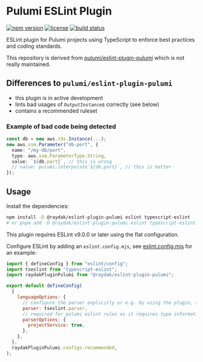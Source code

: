 # Pulumi ESLint Plugin

[![npm version](https://img.shields.io/npm/v/@raydak/eslint-plugin-pulumi)](https://www.npmjs.com/package/@raydak/eslint-plugin-pulumi)
[![license](https://img.shields.io/npm/l/@raydak/eslint-plugin-pulumi)](LICENSE)
[![build status](https://github.com/raydak-labs/eslint-plugin-pulumi/actions/workflows/ci.yml/badge.svg)](https://github.com/raydak-labs/eslint-plugin-pulumi/actions)

ESLint plugin for Pulumi projects using TypeScript to enforce best practices and coding standards.

This repository is derived from [pulumi/eslint-plugin-pulumi](https://github.com/pulumi/eslint-plugin-pulumi) which is not really maintained.

## Differences to `pulumi/eslint-plugin-pulumi`

- this plugin is in active development
- lints bad usages of `OutputInstance`s correctly (see below)
- contains a recommended ruleset

### Example of bad code being detected

```ts
const db = new aws.rds.Instance(...);
new aws.ssm.Parameter("db-port", {
  name: "/my-db/port",
  type: aws.ssm.ParameterType.String,
  value: `${db.port}`, // this is wrong
  // value: pulumi.interpolate`${db.port}`, // this is better
});
```

## Usage

Install the dependencies:

```sh
npm install -D @raydak/eslint-plugin-pulumi eslint typescript-eslint
# or pnpm add -D @raydak/eslint-plugin-pulumi eslint typescript-eslint
```

This plugin requires ESLint v9.0.0 or later using the flat configuration.

Configure ESLint by adding an `eslint.config.mjs`, see [eslint.config.mjs](../test-playground/eslint.config.mjs) for an example:

```js
import { defineConfig } from "eslint/config";
import tseslint from "typescript-eslint";
import raydakPluginPulumi from "@raydak/eslint-plugin-pulumi";

export default defineConfig(
  {
    languageOptions: {
      // configure the parser explicitly or e.g. by using the plugin, see below
      parser: tseslint.parser,
      // required for pulumi eslint rules as it requires type information
      parserOptions: {
        projectService: true,
      },
    },
  },
  raydakPluginPulumi.configs.recommended,
);
```
